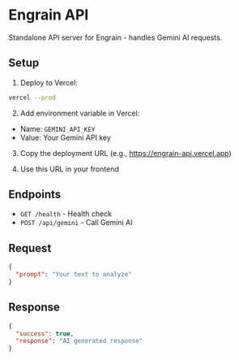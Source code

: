 # Engrain API

Standalone API server for Engrain - handles Gemini AI requests.

## Setup

1. Deploy to Vercel:
```bash
vercel --prod
```

2. Add environment variable in Vercel:
- Name: `GEMINI_API_KEY`
- Value: Your Gemini API key

3. Copy the deployment URL (e.g., https://engrain-api.vercel.app)

4. Use this URL in your frontend

## Endpoints

- `GET /health` - Health check
- `POST /api/gemini` - Call Gemini AI

## Request

```json
{
  "prompt": "Your text to analyze"
}
```

## Response

```json
{
  "success": true,
  "response": "AI generated response"
}
```
